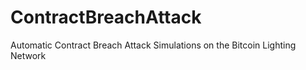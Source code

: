 # ContractBreachAttack
Automatic Contract Breach Attack Simulations on the Bitcoin Lighting Network

